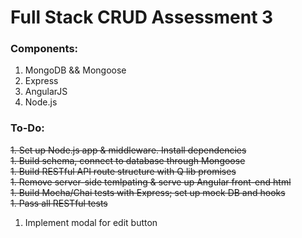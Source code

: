 # Full Stack CRUD Assessment 3

### Components:
1. MongoDB && Mongoose
1. Express
1. AngularJS
1. Node.js

### To-Do:
~~1. Set up Node.js app & middleware. Install dependencies~~  
~~1. Build schema, connect to database through Mongoose~~  
~~1. Build RESTful API route structure with Q lib promises~~  
~~1. Remove server-side temlpating & serve up Angular front-end html~~  
~~1. Build Mocha/Chai tests with Express; set up mock DB and hooks~~  
~~1. Pass all RESTful tests~~  
1. Implement modal for edit button  
